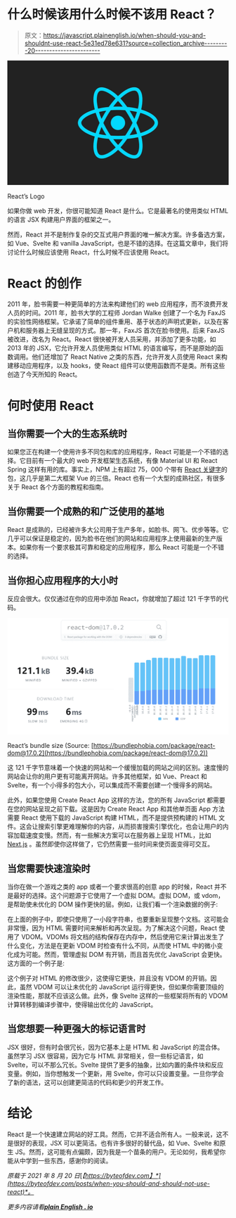 # 什么时候该用什么时候不该用 React？

> 原文：<https://javascript.plainenglish.io/when-should-you-and-shouldnt-use-react-5e31ed78e631?source=collection_archive---------20----------------------->

![](img/c6e9cae68761f10871edc75b34a000ac.png)

React’s Logo

如果你做 web 开发，你很可能知道 React 是什么。它是最著名的使用类似 HTML 的语言 JSX 构建用户界面的框架之一。

然而，React 并不是制作复杂的交互式用户界面的唯一解决方案。许多备选方案，如 Vue、Svelte 和 vanilla JavaScript，也是不错的选择。在这篇文章中，我们将讨论什么时候应该使用 React，什么时候不应该使用 React。

# React 的创作

2011 年，脸书需要一种更简单的方法来构建他们的 web 应用程序，而不浪费开发人员的时间。2011 年，脸书大学的工程师 Jordan Walke 创建了一个名为 FaxJS 的实验性网络框架。它承诺了简单的组件重用、基于状态的声明式更新，以及在客户机和服务器上无缝呈现的方式。那一年，FaxJS 首次在脸书使用。后来 FaxJS 被改进，改名为 React。React 很快被开发人员采用，并添加了更多功能，如 2013 年的 JSX，它允许开发人员使用类似 HTML 的语言编写，而不是原始的函数调用。他们还增加了 React Native 之类的东西，允许开发人员使用 React 来构建移动应用程序，以及 hooks，使 React 组件可以使用函数而不是类。所有这些创造了今天所知的 React。

# 何时使用 React

## 当你需要一个大的生态系统时

如果您正在构建一个使用许多不同包和库的应用程序，React 可能是一个不错的选择。它目前有一个最大的 web 开发框架生态系统，有像 Material UI 和 React Spring 这样有用的库。事实上，NPM 上有超过 75，000 个带有 [React 关键字](https://www.npmjs.com/search?q=keywords%3Areact)的包，这几乎是第二大框架 Vue 的三倍。React 也有一个大型的成熟社区，有很多关于 React 各个方面的教程和指南。

## 当你需要一个成熟的和广泛使用的基地

React 是成熟的，已经被许多大公司用于生产多年，如脸书、网飞、优步等等。它几乎可以保证是稳定的，因为脸书在他们的网站和应用程序上使用最新的生产版本。如果你有一个要求极其可靠和稳定的应用程序，那么 React 可能是一个不错的选择。

## 当你担心应用程序的大小时

反应会很大。仅仅通过在你的应用中添加 React，你就增加了超过 121 千字节的代码。

![](img/db095e662621a5525a97eff2d826b98e.png)

React’s bundle size (Source: [https://bundlephobia.com/package/react-dom@17.0.2](https://bundlephobia.com/package/react-dom@17.0.2))

这 121 千字节意味着一个快速的网站和一个缓慢加载的网站之间的区别。速度慢的网站会让你的用户更有可能离开网站。许多其他框架，如 Vue、Preact 和 Svelte，有一个小得多的包大小，可以集成而不需要创建一个慢得多的网站。

此外，如果您使用 Create React App 这样的方法，您的所有 JavaScript 都需要在您的网站呈现之前下载。这是因为 Create React App 和其他单页面 App 方法需要 React 使用下载的 JavaScript 构建 HTML，而不是提供预构建的 HTML 文件。这会让搜索引擎更难理解你的内容，从而损害搜索引擎优化，也会让用户的内容加载速度变慢。然而，有一些解决方案可以在服务器上呈现 HTML，比如 [Next.js](https://nextjs.org/) 。虽然即使你这样做了，它仍然需要一些时间来使页面变得可交互。

## 当您需要快速渲染时

当你在做一个游戏之类的 app 或者一个要求很高的创意 app 的时候，React 并不是最好的选择。这个问题源于它使用了一个虚拟 DOM。虚拟 DOM，或 vdom，是帮助使未优化的 DOM 操作更快的层。例如，让我们看一个渲染数据的例子:

在上面的例子中，即使只使用了一小段字符串，也要重新呈现整个文档。这可能会非常慢，因为 HTML 需要时间来解析和再次呈现。为了解决这个问题，React 使用了 VDOM。VDOMs 将文档的结构保存在内存中，然后使用它来计算出发生了什么变化，方法是在更新 VDOM 时检查有什么不同，从而使 HTML 中的微小变化成为可能。然而，管理虚拟 DOM 有开销，而且首先优化 JavaScript 会更快。这方面的一个例子是:

这个例子对 HTML 的修改很少，这使得它更快，并且没有 VDOM 的开销。因此，虽然 VDOM 可以让未优化的 JavaScript 运行得更快，但如果你需要顶级的渲染性能，那就不应该这么做。此外，像 Svelte 这样的一些框架将所有的 VDOM 计算转移到编译步骤中，使得输出优化的 JavaScript。

## 当您想要一种更强大的标记语言时

JSX 很好，但有时会很冗长，因为它基本上是 HTML 和 JavaScript 的混合体。虽然学习 JSX 很容易，因为它与 HTML 非常相关，但一些标记语言，如 Svelte，可以不那么冗长。Svelte 提供了更多的抽象，比如内置的条件块和反应变量。例如，当你想触发一个更新，用 Svelte，你可以只设置变量。一旦你学会了新的语法，这可以创建更简洁的代码和更少的开发工作。

# 结论

React 是一个快速建立网站的好工具。然而，它并不适合所有人。一般来说，这不是很好的表现，JSX 可以更简洁。也有许多很好的替代品，如 Vue、Svelte 和原生 JS。然而，这可能有点偏颇，因为我是一个苗条的用户。无论如何，我希望你能从中学到一些东西，感谢你的阅读。

*原载于 2021 年 8 月 20 日*[*【https://byteofdev.com】*](https://byteofdev.com/posts/when-you-should-and-should-not-use-react)*。*

*更多内容请看*[***plain English . io***](http://plainenglish.io/)